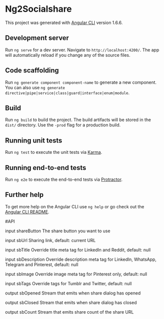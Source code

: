 # Ng2Socialshare

This project was generated with [Angular CLI](https://github.com/angular/angular-cli) version 1.6.6.

## Development server

Run `ng serve` for a dev server. Navigate to `http://localhost:4200/`. The app will automatically reload if you change any of the source files.

## Code scaffolding

Run `ng generate component component-name` to generate a new component. You can also use `ng generate directive|pipe|service|class|guard|interface|enum|module`.

## Build

Run `ng build` to build the project. The build artifacts will be stored in the `dist/` directory. Use the `-prod` flag for a production build.

## Running unit tests

Run `ng test` to execute the unit tests via [Karma](https://karma-runner.github.io).

## Running end-to-end tests

Run `ng e2e` to execute the end-to-end tests via [Protractor](http://www.protractortest.org/).

## Further help

To get more help on the Angular CLI use `ng help` or go check out the [Angular CLI README](https://github.com/angular/angular-cli/blob/master/README.md).

#API

input
shareButton
The share button you want to use

input
sbUrl
Sharing link, default: current URL

input
sbTitle
Override title meta tag for LinkedIn and Reddit, default: null

input
sbDescription
Override description meta tag for LinkedIn, WhatsApp, Telegram and Pinterest, default: null

input
sbImage
Override image meta tag for Pinterest only, default: null

input
sbTags
Override tags for Tumblr and Twitter, default: null

output
sbOpened
Stream that emits when share dialog has opened

output
sbClosed
Stream that emits when share dialog has closed

output
sbCount
Stream that emits share count of the share URL